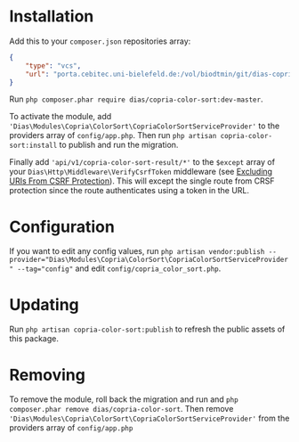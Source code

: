 # Installation

Add this to your `composer.json` repositories array:
```json
{
    "type": "vcs",
    "url": "porta.cebitec.uni-bielefeld.de:/vol/biodtmin/git/dias-copria-color-sort.git"
}
```

Run `php composer.phar require dias/copria-color-sort:dev-master`.

To activate the module, add `'Dias\Modules\Copria\ColorSort\CopriaColorSortServiceProvider'` to the providers array of `config/app.php`. Then run `php artisan copria-color-sort:install` to publish and run the migration.

Finally add `'api/v1/copria-color-sort-result/*'` to the `$except` array of your `Dias\Http\Middleware\VerifyCsrfToken` middleware (see [Excluding URIs From CSRF Protection](http://laravel.com/docs/5.1/routing#csrf-protection)). This will except the single route from CRSF protection since the route authenticates using a token in the URL.

# Configuration

If you want to edit any config values, run `php artisan vendor:publish --provider="Dias\Modules\Copria\ColorSort\CopriaColorSortServiceProvider" --tag="config"` and edit `config/copria_color_sort.php`.

# Updating

Run `php artisan copria-color-sort:publish` to refresh the public assets of this package.

# Removing

To remove the module, roll back the migration and run and `php composer.phar remove dias/copria-color-sort`. Then remove `'Dias\Modules\Copria\ColorSort\CopriaColorSortServiceProvider'` from the providers array of `config/app.php`
